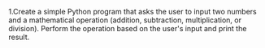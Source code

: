 1.Create a simple Python program that asks the user to input two numbers and a mathematical operation (addition, subtraction, multiplication, or division).
Perform the operation based on the user's input and print the result.
